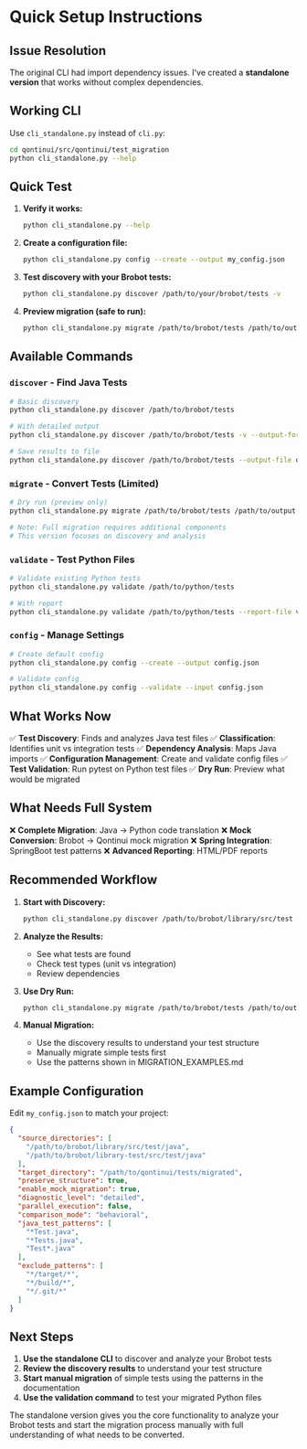 # Quick Setup Instructions

## Issue Resolution

The original CLI had import dependency issues. I've created a **standalone version** that works without complex dependencies.

## Working CLI

Use `cli_standalone.py` instead of `cli.py`:

```bash
cd qontinui/src/qontinui/test_migration
python cli_standalone.py --help
```

## Quick Test

1. **Verify it works:**
   ```bash
   python cli_standalone.py --help
   ```

2. **Create a configuration file:**
   ```bash
   python cli_standalone.py config --create --output my_config.json
   ```

3. **Test discovery with your Brobot tests:**
   ```bash
   python cli_standalone.py discover /path/to/your/brobot/tests -v
   ```

4. **Preview migration (safe to run):**
   ```bash
   python cli_standalone.py migrate /path/to/brobot/tests /path/to/output --dry-run -v
   ```

## Available Commands

### `discover` - Find Java Tests
```bash
# Basic discovery
python cli_standalone.py discover /path/to/brobot/tests

# With detailed output
python cli_standalone.py discover /path/to/brobot/tests -v --output-format json

# Save results to file
python cli_standalone.py discover /path/to/brobot/tests --output-file discovery.json
```

### `migrate` - Convert Tests (Limited)
```bash
# Dry run (preview only)
python cli_standalone.py migrate /path/to/brobot/tests /path/to/output --dry-run

# Note: Full migration requires additional components
# This version focuses on discovery and analysis
```

### `validate` - Test Python Files
```bash
# Validate existing Python tests
python cli_standalone.py validate /path/to/python/tests

# With report
python cli_standalone.py validate /path/to/python/tests --report-file validation.json
```

### `config` - Manage Settings
```bash
# Create default config
python cli_standalone.py config --create --output config.json

# Validate config
python cli_standalone.py config --validate --input config.json
```

## What Works Now

✅ **Test Discovery**: Finds and analyzes Java test files
✅ **Classification**: Identifies unit vs integration tests
✅ **Dependency Analysis**: Maps Java imports
✅ **Configuration Management**: Create and validate config files
✅ **Test Validation**: Run pytest on Python test files
✅ **Dry Run**: Preview what would be migrated

## What Needs Full System

❌ **Complete Migration**: Java → Python code translation
❌ **Mock Conversion**: Brobot → Qontinui mock migration
❌ **Spring Integration**: SpringBoot test patterns
❌ **Advanced Reporting**: HTML/PDF reports

## Recommended Workflow

1. **Start with Discovery:**
   ```bash
   python cli_standalone.py discover /path/to/brobot/library/src/test -v
   ```

2. **Analyze the Results:**
   - See what tests are found
   - Check test types (unit vs integration)
   - Review dependencies

3. **Use Dry Run:**
   ```bash
   python cli_standalone.py migrate /path/to/brobot/tests /path/to/output --dry-run
   ```

4. **Manual Migration:**
   - Use the discovery results to understand your test structure
   - Manually migrate simple tests first
   - Use the patterns shown in MIGRATION_EXAMPLES.md

## Example Configuration

Edit `my_config.json` to match your project:

```json
{
  "source_directories": [
    "/path/to/brobot/library/src/test/java",
    "/path/to/brobot/library-test/src/test/java"
  ],
  "target_directory": "/path/to/qontinui/tests/migrated",
  "preserve_structure": true,
  "enable_mock_migration": true,
  "diagnostic_level": "detailed",
  "parallel_execution": false,
  "comparison_mode": "behavioral",
  "java_test_patterns": [
    "*Test.java",
    "*Tests.java",
    "Test*.java"
  ],
  "exclude_patterns": [
    "*/target/*",
    "*/build/*",
    "*/.git/*"
  ]
}
```

## Next Steps

1. **Use the standalone CLI** to discover and analyze your Brobot tests
2. **Review the discovery results** to understand your test structure
3. **Start manual migration** of simple tests using the patterns in the documentation
4. **Use the validation command** to test your migrated Python files

The standalone version gives you the core functionality to analyze your Brobot tests and start the migration process manually with full understanding of what needs to be converted.
